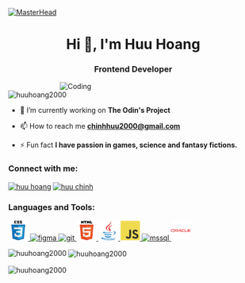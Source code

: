 [![MasterHead](https://www.evelogics.com/wp-content/uploads/2022/06/61be16afc2df9-1024x347.jpg)](https://huuhoang2000.io/)
<h1 align="center">Hi 👋, I'm Huu Hoang</h1>
<h3 align="center">Frontend Developer</h3>
<img align="right" alt="Coding" width="400" src="https://camo.githubusercontent.com/5ddf73ad3a205111cf8c686f687fc216c2946a75005718c8da5b837ad9de78c9/68747470733a2f2f7468756d62732e6766796361742e636f6d2f4576696c4e657874446576696c666973682d736d616c6c2e676966">

<p align="left"> <img src="https://komarev.com/ghpvc/?username=huuhoang2000&label=Profile%20views&color=0e75b6&style=flat" alt="huuhoang2000" /> </p>

- 🌱 I’m currently working on **The Odin's Project**

- 📫 How to reach me **chinhhuu2000@gmail.com**

- ⚡ Fun fact **I have passion in games, science and fantasy fictions.**

<h3 align="left">Connect with me:</h3>
<p align="left">
<a href="https://linkedin.com/in/huu hoang" target="blank"><img align="center" src="https://raw.githubusercontent.com/rahuldkjain/github-profile-readme-generator/master/src/images/icons/Social/linked-in-alt.svg" alt="huu hoang" height="30" width="40" /></a>
<a href="https://fb.com/huu chinh" target="blank"><img align="center" src="https://raw.githubusercontent.com/rahuldkjain/github-profile-readme-generator/master/src/images/icons/Social/facebook.svg" alt="huu chinh" height="30" width="40" /></a>
</p>

<h3 align="left">Languages and Tools:</h3>
<p align="left"> <a href="https://www.w3schools.com/css/" target="_blank" rel="noreferrer"> <img src="https://raw.githubusercontent.com/devicons/devicon/master/icons/css3/css3-original-wordmark.svg" alt="css3" width="40" height="40"/> </a> <a href="https://www.figma.com/" target="_blank" rel="noreferrer"> <img src="https://www.vectorlogo.zone/logos/figma/figma-icon.svg" alt="figma" width="40" height="40"/> </a> <a href="https://git-scm.com/" target="_blank" rel="noreferrer"> <img src="https://www.vectorlogo.zone/logos/git-scm/git-scm-icon.svg" alt="git" width="40" height="40"/> </a> <a href="https://www.w3.org/html/" target="_blank" rel="noreferrer"> <img src="https://raw.githubusercontent.com/devicons/devicon/master/icons/html5/html5-original-wordmark.svg" alt="html5" width="40" height="40"/> </a> <a href="https://www.java.com" target="_blank" rel="noreferrer"> <img src="https://raw.githubusercontent.com/devicons/devicon/master/icons/java/java-original.svg" alt="java" width="40" height="40"/> </a> <a href="https://developer.mozilla.org/en-US/docs/Web/JavaScript" target="_blank" rel="noreferrer"> <img src="https://raw.githubusercontent.com/devicons/devicon/master/icons/javascript/javascript-original.svg" alt="javascript" width="40" height="40"/> </a> <a href="https://www.microsoft.com/en-us/sql-server" target="_blank" rel="noreferrer"> <img src="https://www.svgrepo.com/show/303229/microsoft-sql-server-logo.svg" alt="mssql" width="40" height="40"/> </a> <a href="https://www.oracle.com/" target="_blank" rel="noreferrer"> <img src="https://raw.githubusercontent.com/devicons/devicon/master/icons/oracle/oracle-original.svg" alt="oracle" width="40" height="40"/> </a> </p>

<p><img align="left" src="https://github-readme-stats.vercel.app/api/top-langs?username=huuhoang2000&show_icons=true&locale=en&layout=compact" alt="huuhoang2000" /></p>

<p>&nbsp;<img align="center" src="https://github-readme-stats.vercel.app/api?username=huuhoang2000&show_icons=true&locale=en" alt="huuhoang2000" /></p>

<p><img align="center" src="https://github-readme-streak-stats.herokuapp.com/?user=huuhoang2000&" alt="huuhoang2000" /></p>
